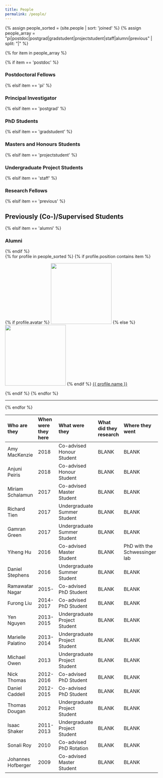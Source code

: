 ```yaml
---
title: People
permalink: /people/
---
```


{% assign people_sorted = (site.people | sort: 'joined' %}
{% assign people_array = "pi|postdoc|postgrad|gradstudent|projectstudent|staff|alumni|previous" | split: "|" %}

{% for item in people_array %}

<div class="pos_header">
{% if item == 'postdoc' %}
<h3>Postdoctoral Fellows</h3>
 {% elsif item == 'pi' %}
<h3>Principal Investigator</h3>
 {% elsif item == 'postgrad' %}
<h3>PhD Students</h3>
 {% elsif item == 'gradstudent' %}
<h3>Masters and Honours Students</h3>
 {% elsif item == 'projectstudent' %}
<h3>Undergraduate Project Students</h3>
 {% elsif item == 'staff' %}
<h3>Research Fellows</h3>
 {% elsif item == 'previous' %}
<h2>Previously (Co-)/Supervised Students</h2>
 {% elsif item == 'alumni' %}
<h3>Alumni</h3>
{% endif %}
</div>

<div class="content list people">
  {% for profile in people_sorted %}
    {% if profile.position contains item %}
    <div class="list-item-people">
      <p class="list-post-title">
        {% if profile.avatar %}
        <a href="{{ site.baseurl }}{{ profile.url }}"><img width="200" src="{{site.baseurl}}/images/people/{{profile.avatar}}"></a>
        {% else %}
        <a href="{{ site.baseurl }}{{ profile.url }}"><img width="200" src="http://evansheline.com/wp-content/uploads/2011/02/facebook-Storm-Trooper.jpg"></a>
        {% endif %}
        <a class="name" href="{{ site.baseurl }}{{ profile.url }}">{{ profile.name }}</a>
      </p>
    </div>    
    {% endif %}
  {% endfor %}
</div>
<hr>

{% endfor %}


| Who are they | When were they here | What were they | What did they research | Where they went |
| :------------- |:-------------| :-----------| :-----------| :-----------|
| Amy MacKenzie | 2018 | Co-advised Honour Student | BLANK | BLANK
| Anjuni Peiris | 2018 | Co-advised Honour Student | BLANK | BLANK
| Miriam Schalamun | 2017 | Co-advised Master Student | BLANK | BLANK
| Richard Tien | 2017 | Undergraduate Summer Student | BLANK | BLANK
| Gamran Green | 2017 | Undergraduate Summer Student | BLANK | BLANK
| Yiheng Hu | 2016 | Co-advised Master Student | BLANK | PhD with the Schwessinger lab
| Daniel Stephens | 2016 | Undergraduate Summer Student | BLANK | BLANK
| Ramawatar Nagar | 2015- | Co-advised PhD Student | BLANK | BLANK
| Furong Liu | 2014-2017 | Co-advised PhD Student | BLANK | BLANK
| Yen Nguyen | 2013-2015 | Undergraduate Project Student | BLANK | BLANK
| Marielle Palatino | 2013-2014 | Undergraduate Project Student | BLANK | BLANK
| Michael Owen | 2013 | Undergraduate Project Student | BLANK | BLANK
| Nick Thomas | 2012-2016 | Co-advised PhD Student | BLANK | BLANK
| Daniel Caddell | 2012-2015 | Co-advised PhD Student | BLANK | BLANK
| Thomas Dougan | 2012 | Undergraduate Project Student | BLANK | BLANK
| Isaac Shaker | 2011-2013 | Undergraduate Project Student | BLANK | BLANK
| Sonali Roy | 2010 | Co-advised PhD Rotation | BLANK | BLANK
| Johannes Hofberger | 2009 | Co-advised Master Student | BLANK | BLANK
